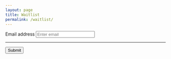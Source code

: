 ```yaml
---
layout: page
title: Waitlist
permalink: /waitlist/
---
```


<form accept-charset="UTF-8" action="https://getform.io/f/4a58038a-e40e-41a3-af0f-09d75981d06c" method="POST" enctype="multipart/form-data" target="_blank">
      <div class="form-group">
        <label for="exampleInputEmail1" required="required">Email address</label>
        <input type="email" name="email" class="form-control" id="exampleInputEmail1" aria-describedby="emailHelp" placeholder="Enter email">
      </div>
      <hr>
      <button type="submit" class="btn btn-primary">Submit</button>
    </form>

